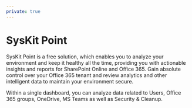 ```yaml
---
private: true
---
```

# SysKit Point

SysKit Point is a free solution, which enables you to analyze your environment and keep it healthy all the time, providing you with actionable insights and reports for SharePoint Online and Office 365. Gain absolute control over your Office 365 tenant and review analytics and other intelligent data to maintain your environment secure. 

Within a single dashboard, you can analyze data related to Users, Office 365 groups, OneDrive, MS Teams as well as Security & Cleanup.